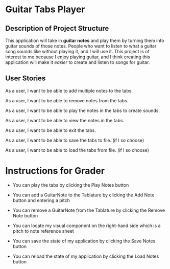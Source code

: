 # Guitar Tabs Player

## Description of Project Structure

This application will take in **guitar notes**
and play them by turning them into guitar sounds of those notes.
People who want to listen to what a guitar song sounds
like without playing it, and I will use it. This project
is of interest to me because I enjoy playing guitar,
and I think creating this application will make it *easier*
to create and listen to songs for guitar.

## User Stories
As a user, I want to be able to add multiple notes to the tabs.

As a user, I want to be able to remove notes from the tabs.

As a user, I want to be able to play the notes in the tabs to create sounds.

As a user, I want to be able to view the notes in the tabs.

As a user, I want to be able to exit the tabs.

As a user, I want to be able to save the tabs to file. (if I so choose)

As a user, I want to be able to load the tabs from file. (if I so choose)

# Instructions for Grader
- You can play the tabs by clicking the Play Notes button

- You can add a GuitarNote to the Tablature by clicking the Add Note button and entering a pitch

- You can remove a GuitarNote from the Tablature by clicking the Remove Note button

- You can locate my visual component on the right-hand side which is a pitch to note reference sheet

- You can save the state of my application by clicking the Save Notes button

- You can reload the state of my application by clicking the Load Notes button
